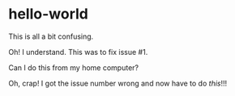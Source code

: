 hello-world
===========

This is all a bit confusing.

Oh!  I understand.  This was to fix issue #1.

Can I do this from my home computer?

Oh, crap!  I got the issue number wrong and now have to do *this*!!!


